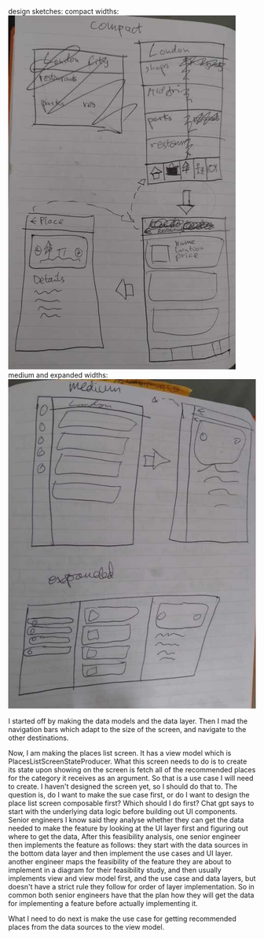 design sketches:
compact widths:
![img.png](compact-screens-ui-flow-wireframes.png)
medium and expanded widths:
![img_1.png](medium+expanded-screens-ui-flow-wireframes.png)

I started off by making the data models and the data layer.
Then I mad the navigation bars which adapt to the size of the screen,
and navigate to the other destinations.

Now, I am making the places list screen.
It has a view model which is PlacesListScreenStateProducer.
What this screen needs to do is to create its state upon showing on the screen
is fetch all of the recommended places for the category it receives as an argument.
So that is a use case I will need to create.
I haven't designed the screen yet, so I should do that to.
The question is, do I want to make the sue case first, or do I want to design the
place list screen composable first?
Which should I do first? Chat gpt says to start with the underlying data logic
before building out UI components.
Senior engineers I know said they analyse whether they can get the data needed to make the feature
by looking at the UI layer first and figuring out where to get the data,
After this feasibility analysis, one senior engineer then implements the feature as follows:
they start with the data sources in the bottom data layer
and then implement the use cases and UI layer.
another engineer maps the feasibility of the feature they are about to implement in a diagram
for their feasibility study, and then usually implements view and view model first, and the use case
and data layers, but doesn't have a strict rule they follow for order of layer implementation.
So in common both senior engineers have that the plan how they will get the data for implementing
a feature before actually implementing it. 

What I need to do next is make the use case for getting recommended places from
the data sources to the view model.
